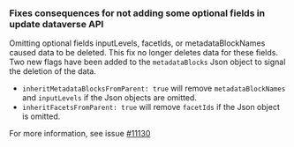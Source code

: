 ### Fixes consequences for not adding some optional fields in update dataverse API

Omitting optional fields inputLevels, facetIds, or metadataBlockNames caused data to be deleted.
This fix no longer deletes data for these fields. Two new flags have been added to the ``metadataBlocks`` Json object to signal the deletion of the data.
- ``inheritMetadataBlocksFromParent: true`` will remove ``metadataBlockNames`` and ``inputLevels`` if the Json objects are omitted.
- ``inheritFacetsFromParent: true`` will remove ``facetIds`` if the Json object is omitted.

For more information, see issue [#11130](https://github.com/IQSS/dataverse/issues/11130)
